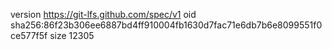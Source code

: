 version https://git-lfs.github.com/spec/v1
oid sha256:86f23b306ee6887bd4ff910004fb1630d7fac71e6db7b6e8099551f0ce577f5f
size 12305
